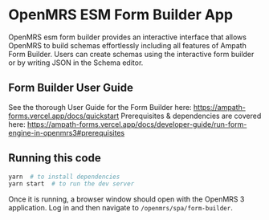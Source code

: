 # OpenMRS ESM Form Builder App

OpenMRS esm form builder provides an interactive interface that allows OpenMRS to build schemas effortlessly including all features of Ampath Form Builder. Users can create schemas using the interactive form builder or by writing JSON in the Schema editor.

## Form Builder User Guide
See the thorough User Guide for the Form Builder here: https://ampath-forms.vercel.app/docs/quickstart
Prerequisites & dependencies are covered here: https://ampath-forms.vercel.app/docs/developer-guide/run-form-engine-in-openmrs3#prerequisites 

## Running this code

```sh
yarn  # to install dependencies
yarn start  # to run the dev server
```
Once it is running, a browser window
should open with the OpenMRS 3 application. Log in and then navigate to
`/openmrs/spa/form-builder`.

